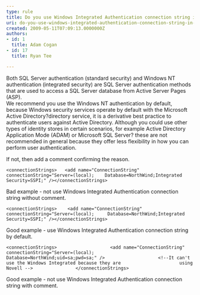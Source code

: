 ```yaml
---
type: rule
title: Do you use Windows Integrated Authentication connection string in web.config?
uri: do-you-use-windows-integrated-authentication-connection-string-in-webconfig
created: 2009-05-11T07:09:13.0000000Z
authors:
- id: 1
  title: Adam Cogan
- id: 17
  title: Ryan Tee

---
```


 Both SQL Server authentication (standard security) and Windows NT authentication (integrated security) are SQL Server authentication methods that are used to access a SQL Server database from Active Server Pages (ASP). <br> 
We recommend you use the Windows NT authentication by default, because Windows security services operate by default with the Microsoft Active Directory?directory service, it is a derivative best practice to authenticate users against Active Directory. Although you could use other types of identity stores in certain scenarios, for example Active Directory Application Mode (ADAM) or Microsoft SQL Server? these are not recommended in general because they offer less flexibility in how you can perform user authentication.

If not, then add a comment confirming the reason.




```
<connectionStrings>   <add name="ConnectionString" connectionString="Server=(local);    Database=NorthWind;Integrated Security=SSPI;" /></connectionStrings>
```

Bad example - not use Windows Integrated Authentication connection string without comment. 





```
<connectionStrings>    <add name="ConnectionString" connectionString="Server=(local);     Database=NorthWind;Integrated Security=SSPI;" /></connectionStrings>
```

Good example - use Windows Integrated Authentication connection string by default. 





```
<connectionStrings>                    <add name="ConnectionString"                      connectionString="Server=(local);                     Database=NorthWind;uid=sa;pwd=sa;" />                    <!--It can't use the Windows Integrated because they are                      using Novell -->                </connectionStrings>
```

Good example - not use Windows Integrated Authentication connection string with comment.
